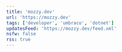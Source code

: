 ```yaml
---
title: 'mozzy.dev'
url: 'https://mozzy.dev'
tags: ['developer', 'umbraco', 'dotnet']
updatesFeed: 'https://mozzy.dev/feed.xml'
nsfw: false
rss: true
---
```

